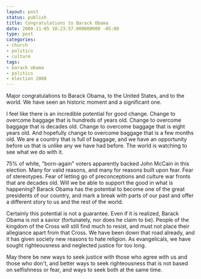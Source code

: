```yaml
---
layout: post
status: publish
title: Congratulations to Barack Obama
date: 2008-11-05 10:23:57.000000000 -05:00
type: post
categories:
- church
- politics
- culture
tags:
- barack obama
- politics
- election 2008
---
```

Major congratulations to Barack Obama, to the United States, and to the world. We have seen an historic moment and a significant one.

I feel like there is an incredible potential for good change. Change to overcome baggage that is hundreds of years old. Change to overcome baggage that is decades old. Change to overcome baggage that is eight years old. And hopefully change to overcome baggage that is a few months old. We are a country that is full of baggage, and we have an opportunity before us that is unlike any we have had before. The world is watching to see what we do with it.

75% of white, "born-again" voters apparently backed John McCain in this election. Many for valid reasons, and many for reasons built upon fear. Fear of stereotypes. Fear of letting go of preconceptions and culture war fronts that are decades old. Will we be able to support the good in what is happening? Barack Obama has the potential to become one of the great presidents of our country, and mark a break with parts of our past and offer a different story to us and the rest of the world.

Certainly this potential is not a guarantee. Even if it is realized, Barack Obama is not a savior (fortunately, nor does he claim to be). People of the kingdom of the Cross will still find much to resist, and must not place their allegiance apart from that Cross. We have been down that road already, and it has given society new reasons to hate religion. As evangelicals, we have sought righteousness and neglected justice for too long.

May there be new ways to seek justice with those who agree with us and those who don't, and better ways to seek righteousness that is not based on selfishness or fear, and ways to seek both at the same time.
